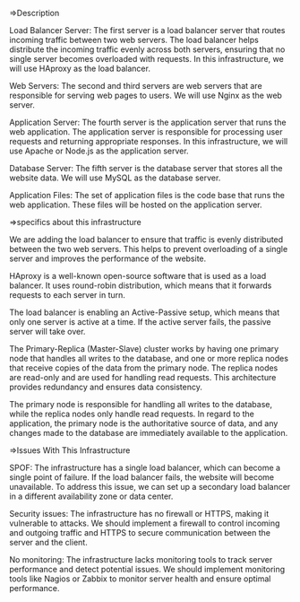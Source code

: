 =>Description

Load Balancer Server:
The first server is a load balancer server that routes incoming traffic between two web servers. The load balancer helps distribute the incoming traffic evenly across both servers, ensuring that no single server becomes overloaded with requests. In this infrastructure, we will use HAproxy as the load balancer.

Web Servers:
The second and third servers are web servers that are responsible for serving web pages to users. We will use Nginx as the web server.

Application Server:
The fourth server is the application server that runs the web application. The application server is responsible for processing user requests and returning appropriate responses. In this infrastructure, we will use Apache or Node.js as the application server.

Database Server:
The fifth server is the database server that stores all the website data. We will use MySQL as the database server.

Application Files:
The set of application files is the code base that runs the web application. These files will be hosted on the application server.

=>specifics about this infrastructure

We are adding the load balancer to ensure that traffic is evenly distributed between the two web servers. This helps to prevent overloading of a single server and improves the performance of the website.

HAproxy is a well-known open-source software that is used as a load balancer. It uses round-robin distribution, which means that it forwards requests to each server in turn.

The load balancer is enabling an Active-Passive setup, which means that only one server is active at a time. If the active server fails, the passive server will take over.

The Primary-Replica (Master-Slave) cluster works by having one primary node that handles all writes to the database, and one or more replica nodes that receive copies of the data from the primary node. The replica nodes are read-only and are used for handling read requests. This architecture provides redundancy and ensures data consistency.

The primary node is responsible for handling all writes to the database, while the replica nodes only handle read requests. In regard to the application, the primary node is the authoritative source of data, and any changes made to the database are immediately available to the application.

=>Issues With This Infrastructure

SPOF: The infrastructure has a single load balancer, which can become a single point of failure. If the load balancer fails, the website will become unavailable. To address this issue, we can set up a secondary load balancer in a different availability zone or data center.

Security issues: The infrastructure has no firewall or HTTPS, making it vulnerable to attacks. We should implement a firewall to control incoming and outgoing traffic and HTTPS to secure communication between the server and the client.

No monitoring: The infrastructure lacks monitoring tools to track server performance and detect potential issues. We should implement monitoring tools like Nagios or Zabbix to monitor server health and ensure optimal performance.